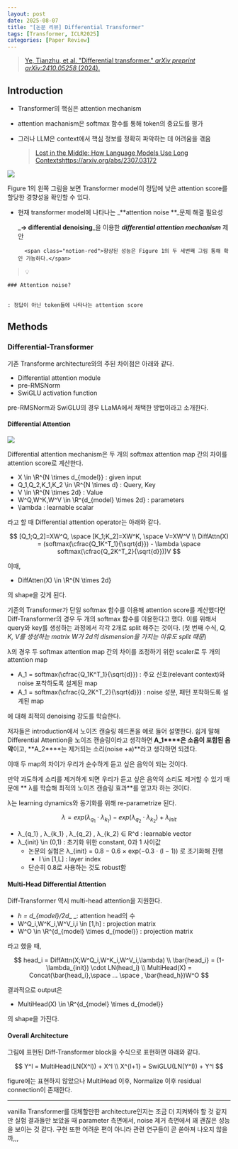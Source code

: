 ```yaml
---
layout: post
date: 2025-08-07
title: "[논문 리뷰] Differential Transformer"
tags: [Transformer, ICLR2025]
categories: [Paper Review]
---
```


> [Ye, Tianzhu, et al. "Differential transformer." ](https://arxiv.org/abs/2410.05258)[_arXiv preprint arXiv:2410.05258_](https://arxiv.org/abs/2410.05258)[ (2024).](https://arxiv.org/abs/2410.05258)



## Introduction

- Transformer의 핵심은 attention mechanism
- attention machanism은 softmax 함수를 통해 token의 중요도를 평가
- 그러나 LLM은 context에서 핵심 정보를 정확히 파악하는 데 어려움을 겪음

	> [Lost in the Middle: How Language Models Use Long Contextshttps://arxiv.org/abs/2307.03172](https://arxiv.org/abs/2307.03172)


![](https://prod-files-secure.s3.us-west-2.amazonaws.com/542b861c-36a8-4051-84e5-8804b6728dba/9083ea56-691a-4752-ae26-47f403431ac8/image.png?X-Amz-Algorithm=AWS4-HMAC-SHA256&X-Amz-Content-Sha256=UNSIGNED-PAYLOAD&X-Amz-Credential=ASIAZI2LB466QYO524QK%2F20250829%2Fus-west-2%2Fs3%2Faws4_request&X-Amz-Date=20250829T230054Z&X-Amz-Expires=3600&X-Amz-Security-Token=IQoJb3JpZ2luX2VjEG4aCXVzLXdlc3QtMiJHMEUCIDvK%2F3JIFvX7AT21lEJEU61RqExA1p9GjuCNVR0S47psAiEAlRPV2MNRqdajC1Y3S7nuxOL2I%2BnRDGRzFsLjzjAy1XIqiAQIx%2F%2F%2F%2F%2F%2F%2F%2F%2F%2F%2FARAAGgw2Mzc0MjMxODM4MDUiDLZeIy4LHHmnVm%2BIMCrcA2gb4ijAgv2e4fESoK6SvB%2BTNtxbhrq%2B7jGkcXnZF8bERAzTcQEKirWd8x6h%2BzfvvRbneOE1HWuAtjYrkmyJp3P%2Bm4q%2B5v3WNtqEpEiohRab7ICeeGiGODLpCSZjCvjEu9uaWr9buPgCMD0zYyF%2Bglum8lMyIOzrMUgVHzJtQoDwzbaBuzsQC59V2TxL53lJtigNi2yROpTA4LCdO%2F6vJd4X1GSujW3FHYEtTpCYljp%2B%2F19dK%2F2xtj4pK0AVThKjsswwZoTYQ4hYFIItWvlTdBsx8S9Q4ARm7uWqwI%2Fu25IfzkHxaSUBJ%2BlBPmVnTAYydw6fT3cIYrpEKrdIlUSbX9l%2F5nxUDHUei5e4nvgre1TiBTOIo%2BTKIBG3sD%2BxsAKzWG1%2FAYMVetXrpWncLUccTxewEoBct4Xw%2F%2BQ%2F%2BJxCpllqsOPimgexqhxctQKisMO3eVWHJ7P61qqC%2FRKZcoVi68y%2Bbd2fwucrqMPq4PF4EG%2FfqlTeQypUCOozbEAA9BZAjAe9m6OP%2BsYD1ClUBuWoL8lObR6TMaWPmLgQGE%2FOZp3%2FreVfHS0A4e7iQMQJ2BpelUxVZvGVKnFzQ9r7%2BC00F2G%2BbA1G76%2FBcetiYKKyPkispaId96FSA6N257lqMPi5yMUGOqUBmnfSt4U0jGYKqMYjgUr%2FKLA3N6atAbeflZh%2BYRwH3WPbHD56wEN0%2Bkf9Icl6CPiOTHcQRMODWorpNVTq691d6xJX%2BFCjMCknBYyaYTMXWPvJZjAR2w4Yx0hrW%2Bkq2Y6Ps6wMMU4oTDzp2TMg%2B3QUXGwYv%2BblcJMBbkgq%2BwUgqulQHmylR0XfZVJ4BfZDlhJCR5pY6%2B76DjpBpj5Y3bI0EUfS73i0&X-Amz-Signature=daf6fa8977665755663ea6f6f4eea447b500709a9122a85e4fb6d40620ed6d17&X-Amz-SignedHeaders=host&x-amz-checksum-mode=ENABLED&x-id=GetObject)


Figure 1의 왼쪽 그림을 보면 Transformer model이 정답에 낮은 attention score를 할당한 경향성을 확인할 수 있다.

- 현재 transformer model에 나타나는 _**attention noise **_문제 해결 필요성

	_**→ differential denoising**_을 이용한 _**differential attention mechanism**_ 제안


		<span class="notion-red">향상된 성능은 Figure 1의 두 세번째 그림 통해 확인 가능하다.</span>


> 💡 


	### Attention noise?


	: 정답이 아닌 token들에 나타나는 attention score



## Methods



### Differential-Transformer


기존 Transforme architecture와의 주된 차이점은 아래와 같다.

- Differential attention module
- pre-RMSNorm
- SwiGLU activation function

pre-RMSNorm과 SwiGLU의 경우 LLaMA에서 채택한 방법이라고 소개한다.



#### Differential Attention


![](https://prod-files-secure.s3.us-west-2.amazonaws.com/542b861c-36a8-4051-84e5-8804b6728dba/116d70b2-1963-4810-9167-f4c7d8a06e8f/image.png?X-Amz-Algorithm=AWS4-HMAC-SHA256&X-Amz-Content-Sha256=UNSIGNED-PAYLOAD&X-Amz-Credential=ASIAZI2LB466QYO524QK%2F20250829%2Fus-west-2%2Fs3%2Faws4_request&X-Amz-Date=20250829T230054Z&X-Amz-Expires=3600&X-Amz-Security-Token=IQoJb3JpZ2luX2VjEG4aCXVzLXdlc3QtMiJHMEUCIDvK%2F3JIFvX7AT21lEJEU61RqExA1p9GjuCNVR0S47psAiEAlRPV2MNRqdajC1Y3S7nuxOL2I%2BnRDGRzFsLjzjAy1XIqiAQIx%2F%2F%2F%2F%2F%2F%2F%2F%2F%2F%2FARAAGgw2Mzc0MjMxODM4MDUiDLZeIy4LHHmnVm%2BIMCrcA2gb4ijAgv2e4fESoK6SvB%2BTNtxbhrq%2B7jGkcXnZF8bERAzTcQEKirWd8x6h%2BzfvvRbneOE1HWuAtjYrkmyJp3P%2Bm4q%2B5v3WNtqEpEiohRab7ICeeGiGODLpCSZjCvjEu9uaWr9buPgCMD0zYyF%2Bglum8lMyIOzrMUgVHzJtQoDwzbaBuzsQC59V2TxL53lJtigNi2yROpTA4LCdO%2F6vJd4X1GSujW3FHYEtTpCYljp%2B%2F19dK%2F2xtj4pK0AVThKjsswwZoTYQ4hYFIItWvlTdBsx8S9Q4ARm7uWqwI%2Fu25IfzkHxaSUBJ%2BlBPmVnTAYydw6fT3cIYrpEKrdIlUSbX9l%2F5nxUDHUei5e4nvgre1TiBTOIo%2BTKIBG3sD%2BxsAKzWG1%2FAYMVetXrpWncLUccTxewEoBct4Xw%2F%2BQ%2F%2BJxCpllqsOPimgexqhxctQKisMO3eVWHJ7P61qqC%2FRKZcoVi68y%2Bbd2fwucrqMPq4PF4EG%2FfqlTeQypUCOozbEAA9BZAjAe9m6OP%2BsYD1ClUBuWoL8lObR6TMaWPmLgQGE%2FOZp3%2FreVfHS0A4e7iQMQJ2BpelUxVZvGVKnFzQ9r7%2BC00F2G%2BbA1G76%2FBcetiYKKyPkispaId96FSA6N257lqMPi5yMUGOqUBmnfSt4U0jGYKqMYjgUr%2FKLA3N6atAbeflZh%2BYRwH3WPbHD56wEN0%2Bkf9Icl6CPiOTHcQRMODWorpNVTq691d6xJX%2BFCjMCknBYyaYTMXWPvJZjAR2w4Yx0hrW%2Bkq2Y6Ps6wMMU4oTDzp2TMg%2B3QUXGwYv%2BblcJMBbkgq%2BwUgqulQHmylR0XfZVJ4BfZDlhJCR5pY6%2B76DjpBpj5Y3bI0EUfS73i0&X-Amz-Signature=a09821d8db981fdac55dfa5f4f053fb0db33fc9524dc3d1a21154b94a926a53e&X-Amz-SignedHeaders=host&x-amz-checksum-mode=ENABLED&x-id=GetObject)


Differential attention mechanism은 두 개의 softmax attention map 간의 차이를 attention score로 계산한다.

- X \in \R^{N \times d\_{model}} : given input
- Q\_1,Q\_2,K\_1,K\_2 \in \R^{N \times d} : Query, Key
- V \in \R^{N \times 2d} : Value
- W^Q,W^K,W^V \in \R^{d\_{model} \times 2d} : parameters
- \lambda : learnable scalar

라고 할 때 Differential attention operator는 아래와 같다.


$$
[Q_1;Q_2]=XW^Q, \space [K_1;K_2]=XW^K, \space V=XW^V \\
DiffAttn(X) = (softmax(\cfrac{Q_1K^T_1}{\sqrt{d}}) - \lambda \space softmax(\cfrac{Q_2K^T_2}{\sqrt{d}}))V
$$


이때,

- DiffAtten(X) \in \R^{N \times 2d}

의 shape을 갖게 된다.


기존의 Transformer가 단일 softmax 함수를 이용해 attention score를 계산했다면 Diff-Transformer의 경우 두 개의 softmax 함수를 이용한다고 했다. 이를 위해서 query와 key를 생성하는 과정에서 각각 2개로 split 해주는 것이다. <span class="notion-red">(첫 번째 수식, </span><span class="notion-red">_Q, K, V를 생성하는 matrix W가 2d의 dismension을 가지는 이유도 split 때문_</span><span class="notion-red">)</span>


 λ의 경우 두 softmax attention map 간의 차이를 조정하기 위한 scaler로 두 개의 attention map

- A\_1 = softmax(\cfrac{Q\_1K^T\_1}{\sqrt{d}}) : 주요 신호(relevant context)와 noise 포착하도록 설계된 map
- A\_1 = softmax(\cfrac{Q\_2K^T\_2}{\sqrt{d}}) : noise 성분, 패턴 포착하도록 설계된 map 

에 대해 최적의 denoising 강도를 학습한다.


저자들은 introduction에서 노이즈 캔슬링 헤드폰을 예로 들어 설명한다. 쉽게 말해 Differential Attention을 노이즈 캔슬링이라고 생각하면 **A\_1****은 소음이 포함된 음악**이고, **A\_2****는 제거되는 소리(noise +a)**라고 생각하면 되겠다. 


이때 두 map의 차이가 우리가 순수하게 듣고 싶은 음악이 되는 것이다. 


만약 과도하게 소리를 제거하게 되면 우리가 듣고 싶은 음악의 소리도 제거할 수 있기 때문에 ** λ를 학습해 최적의 노이즈 캔슬링 효과**를 얻고자 하는 것이다.


λ는 learning dynamics와 동기화를 위해 re-parametrize 된다.


$$
\lambda = exp(\lambda_{q_1} \cdot \lambda_{k_1}) - exp(\lambda_{q_2} \cdot \lambda_{k_2}) + \lambda_{init}
$$

- λ\_{q\_1} , λ\_{k\_1} , λ\_{q\_2} , λ\_{k\_2} ∈ R^d : learnable vector
- λ\_{init} \in (0,1) : 초기화 위한 constant, 0과 1 사이값
	- 논문의 실험은 λ\_{init} = 0.8 − 0.6 × exp(−0.3 · (l − 1)) 로 초기화해 진행
		- l \in [1,L] : layer index
	- 단순히 0.8로 사용하는 것도 robust함


#### **Multi-Head Differential Attention**


Diff-Transformer 역시 multi-head attention을 지원한다.

- _h = d\_{model}/2d__ _: attention head의 수
- W^Q\_i,W^K\_i,W^V\_i,i \in [1,h] : projection matrix
- W^O \in \R^{d\_{model} \times d\_{model}} : projection matrix

라고 했을 때,


$$
head_i = DiffAttn(X;W^Q_i,W^K_i,W^V_i,\lambda) \\
\bar{head_i} = (1-\lambda_{init}) \cdot LN(head_i) \\
MultiHead(X) = Concat(\bar{head_i},\space ... \space , \bar{head_h})W^O
$$


결과적으로 output은

- MultiHead(X) \in \R^{d\_{model} \times d\_{model}}

의 shape을 가진다.



#### Overall Architecture


그림에 표현된 Diff-Transformer block을 수식으로 표현하면 아래와 같다.


$$
Y^l = MultiHead(LN(X^l)) + X^l \\
X^{l+1} = SwiGLU(LN(Y^l)) + Y^l
$$


figure에는 표현하지 않았으나 MultiHead 이후, Normalize 이후 residual connection이 존재한다.


---


vanilla Transformer를 대체할만한 architecture인지는 조금 더 지켜봐야 할 것 같지만 실험 결과들만 보았을 때 parameter 측면에서, noise 제거 측면에서 꽤 괜찮은 성능을 보이는 것 같다. 구현 또한 어려운 편이 아니라 관련 연구들이 곧 쏟아져 나오지 않을까,,,

